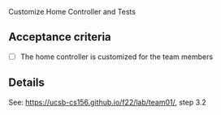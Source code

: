 Customize Home Controller and Tests

## Acceptance criteria

- [ ] The home controller is customized for the team members

## Details

See: <https://ucsb-cs156.github.io/f22/lab/team01/>, step 3.2
